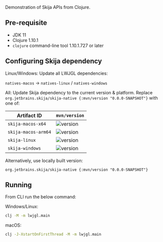 Demonstration of Skija APIs from Clojure.

## Pre-requisite

- JDK 11
- Clojure 1.10.1
- `clojure` command-line tool 1.10.1.727 or later

## Configuring Skija dependency

Linux/Windows: Update all LWJGL dependencies:

`natives-macos` -> `natives-linux` / `natives-windows`

All: Update Skija dependency to the current version & platform. Replace `org.jetbrains.skija/skija-native {:mvn/version "0.0.0-SNAPSHOT"}` with one of:

Artifact ID         | `mvn/version`
--------------------|-------------
`skija-macos-x64`   | ![version](https://img.shields.io/badge/dynamic/xml?style=flat-square&label=latest&color=success&url=https%3A%2F%2Fpackages.jetbrains.team%2Fmaven%2Fp%2Fskija%2Fmaven%2Forg%2Fjetbrains%2Fskija%2Fskija-macos-x64%2Fmaven-metadata.xml&query=//release)
`skija-macos-arm64` | ![version](https://img.shields.io/badge/dynamic/xml?style=flat-square&label=latest&color=success&url=https%3A%2F%2Fpackages.jetbrains.team%2Fmaven%2Fp%2Fskija%2Fmaven%2Forg%2Fjetbrains%2Fskija%2Fskija-macos-arm64%2Fmaven-metadata.xml&query=//release)
`skija-linux`       | ![version](https://img.shields.io/badge/dynamic/xml?style=flat-square&label=latest&color=success&url=https%3A%2F%2Fpackages.jetbrains.team%2Fmaven%2Fp%2Fskija%2Fmaven%2Forg%2Fjetbrains%2Fskija%2Fskija-linux%2Fmaven-metadata.xml&query=//release)
`skija-windows`     | ![version](https://img.shields.io/badge/dynamic/xml?style=flat-square&label=latest&color=success&url=https%3A%2F%2Fpackages.jetbrains.team%2Fmaven%2Fp%2Fskija%2Fmaven%2Forg%2Fjetbrains%2Fskija%2Fskija-windows%2Fmaven-metadata.xml&query=//release)

Alternatively, use locally built version:

`org.jetbrains.skija/skija-native {:mvn/version "0.0.0-SNAPSHOT"}`

## Running

From CLI run the below command:

Windows/Linux:

```sh
clj -M -m lwjgl.main
```

macOS:

```sh
clj -J-XstartOnFirstThread -M -m lwjgl.main
```
